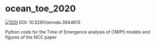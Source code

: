 # ocean_toe_2020

[![DOI](https://zenodo.org/badge/DOI/10.5281/zenodo.3944613.svg)](https://doi.org/10.5281/zenodo.3944613)
DOI: 10.5281/zenodo.3944613 

Python code for the Time of Emergence analysis of CMIP5 models and figures of the NCC paper
